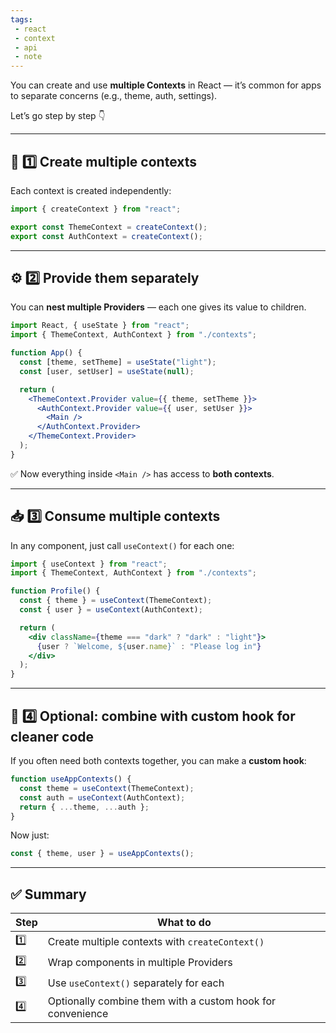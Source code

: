 ```yaml
---
tags: 
 - react
 - context
 - api
 - note
---
```


You can create and use **multiple Contexts** in React — it’s common for apps to separate concerns (e.g., theme, auth, settings).

Let’s go step by step 👇

---

## 🧩 1️⃣ Create multiple contexts

Each context is created independently:

```jsx
import { createContext } from "react";

export const ThemeContext = createContext();
export const AuthContext = createContext();
```

---

## ⚙️ 2️⃣ Provide them separately

You can **nest multiple Providers** — each one gives its value to children.

```jsx
import React, { useState } from "react";
import { ThemeContext, AuthContext } from "./contexts";

function App() {
  const [theme, setTheme] = useState("light");
  const [user, setUser] = useState(null);

  return (
    <ThemeContext.Provider value={{ theme, setTheme }}>
      <AuthContext.Provider value={{ user, setUser }}>
        <Main />
      </AuthContext.Provider>
    </ThemeContext.Provider>
  );
}
```

✅ Now everything inside `<Main />` has access to **both contexts**.

---

## 📥 3️⃣ Consume multiple contexts

In any component, just call `useContext()` for each one:

```jsx
import { useContext } from "react";
import { ThemeContext, AuthContext } from "./contexts";

function Profile() {
  const { theme } = useContext(ThemeContext);
  const { user } = useContext(AuthContext);

  return (
    <div className={theme === "dark" ? "dark" : "light"}>
      {user ? `Welcome, ${user.name}` : "Please log in"}
    </div>
  );
}
```

---

## 🧠 4️⃣ Optional: combine with custom hook for cleaner code

If you often need both contexts together, you can make a **custom hook**:

```jsx
function useAppContexts() {
  const theme = useContext(ThemeContext);
  const auth = useContext(AuthContext);
  return { ...theme, ...auth };
}
```

Now just:

```jsx
const { theme, user } = useAppContexts();
```

---

## ✅ Summary

|Step|What to do|
|---|---|
|1️⃣|Create multiple contexts with `createContext()`|
|2️⃣|Wrap components in multiple Providers|
|3️⃣|Use `useContext()` separately for each|
|4️⃣|Optionally combine them with a custom hook for convenience|